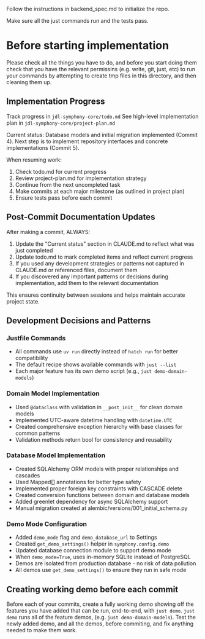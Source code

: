 Follow the instructions in backend_spec.md to initialize the repo.

Make sure all the just commands run and the tests pass.

# Before starting implementation
Please check all the things you have to do, and before you start doing them check that you have the relevant permissins (e.g. write, git, just, etc) to run your commands by attempting to create tmp files in this directory, and then cleaning them up.

## Implementation Progress

Track progress in `jdl-symphony-core/todo.md`
See high-level implementation plan in `jdl-symphony-core/project-plan.md`

Current status: Database models and initial migration implemented (Commit 4). Next step is to implement repository interfaces and concrete implementations (Commit 5).

When resuming work:
1. Check todo.md for current progress
2. Review project-plan.md for implementation strategy
3. Continue from the next uncompleted task
4. Make commits at each major milestone (as outlined in project plan)
5. Ensure tests pass before each commit

## Post-Commit Documentation Updates

After making a commit, ALWAYS:
1. Update the "Current status" section in CLAUDE.md to reflect what was just completed
2. Update todo.md to mark completed items and reflect current progress
3. If you used any development strategies or patterns not captured in CLAUDE.md or referenced files, document them
4. If you discovered any important patterns or decisions during implementation, add them to the relevant documentation

This ensures continuity between sessions and helps maintain accurate project state.


## Development Decisions and Patterns

### Justfile Commands
- All commands use `uv run` directly instead of `hatch run` for better compatibility
- The default recipe shows available commands with `just --list`
- Each major feature has its own demo script (e.g., `just demo-domain-models`)

### Domain Model Implementation
- Used `@dataclass` with validation in `__post_init__` for clean domain models
- Implemented UTC-aware datetime handling with `datetime.UTC` 
- Created comprehensive exception hierarchy with base classes for common patterns
- Validation methods return bool for consistency and reusability

### Database Model Implementation
- Created SQLAlchemy ORM models with proper relationships and cascades
- Used Mapped[] annotations for better type safety
- Implemented proper foreign key constraints with CASCADE delete
- Created conversion functions between domain and database models
- Added greenlet dependency for async SQLAlchemy support
- Manual migration created at alembic/versions/001_initial_schema.py

### Demo Mode Configuration
- Added `demo_mode` flag and `demo_database_url` to Settings
- Created `get_demo_settings()` helper in `symphony.config.demo`
- Updated database connection module to support demo mode
- When `demo_mode=True`, uses in-memory SQLite instead of PostgreSQL
- Demos are isolated from production database - no risk of data pollution
- All demos use `get_demo_settings()` to ensure they run in safe mode

## Creating working demo before each commit
Before each of your commits, create a fully working demo showing off the features you have added that can be run, end-to-end, with `just demo`. `just demo` runs all of the feature demos, (e.g. `just demo-domain-models`). Test the newly added demo, and all the demos, before commiting, and fix anything needed to make them work.
